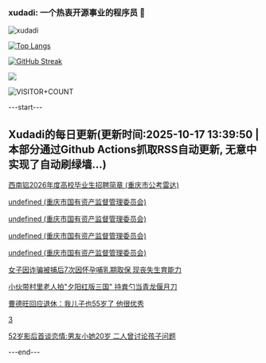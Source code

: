 ### xudadi: 一个热衷开源事业的程序员 👋

![xudadi](https://github-readme-stats-git-masterorgs-github-readme-stats-team.vercel.app/api?username=xudadi)

[![Top Langs](https://github-readme-stats.vercel.app/api/top-langs/?username=xudadi)](https://github.com/anuraghazra/github-readme-stats)

[![GitHub Streak](https://streak-stats.demolab.com?user=xudadi&locale=zh_Hans)](https://git.io/streak-stats)

![](https://raw.githubusercontent.com/xudadi/xudadi/main/assets/github-contribution-grid-snake.svg)

![VISITOR+COUNT](https://komarev.com/ghpvc/?username=xudadi&label=VISITOR+COUNT)


---start---

## Xudadi的每日更新(更新时间:2025-10-17 13:39:50 | 本部分通过Github Actions抓取RSS自动更新, 无意中实现了自动刷绿墙...)

[西南铝2026年度高校毕业生招聘简章 (重庆市公考雷达)](https://www.gongkaoleida.com/article/2652188)

[undefined (重庆市国有资产监督管理委员会)](https://dadilab.github.io/feeds/all.xml)

[undefined (重庆市国有资产监督管理委员会)](https://dadilab.github.io/feeds/all.xml)

[undefined (重庆市国有资产监督管理委员会)](https://dadilab.github.io/feeds/all.xml)

[undefined (重庆市国有资产监督管理委员会)](https://dadilab.github.io/feeds/all.xml)

[女子因诈骗被捕后7次因怀孕哺乳期取保 现丧失生育能力](https://m.163.com/news/article/KC17DV73051492T3.html)

[小伙带村里老人拍"夕阳红版三国" 持粪勺当青龙偃月刀](https://m.163.com/news/article/KC149U9N0514D3UH.html)

[曹德旺回应退休：我儿子也55岁了 他很优秀](https://m.163.com/news/article/KC131EVS0519APGA.html)

[3](https://m.163.com/touch/news/sub/domestic)

[52岁影后首谈恋情:男友小她20岁 二人曾讨论孩子问题](https://m.163.com/news/article/KBUQ9UFG053469LG.html)

---end---
